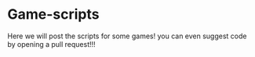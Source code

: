 # Game-scripts
Here we will post the scripts for some games!
you can even suggest code by opening a pull request!!!
